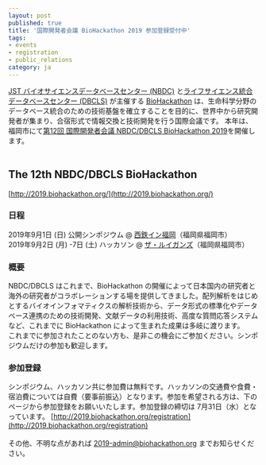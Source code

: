 ```yaml
---
layout: post
published: true
title: '国際開発者会議 BioHackathon 2019 参加登録受付中'
tags:
- events
- registration
- public_relations
category: ja
---
```

[JST バイオサイエンスデータベースセンター (NBDC)](https://biosciencedbc.jp/) と[ライフサイエンス統合データベースセンター (DBCLS)](https://dbcls.rois.ac.jp) が主催する [BioHackathon](http://www.biohackathon.org/)   は、生命科学分野のデータベース統合のための技術基盤を確立することを目的に、世界中から研究開発者が集まり、合宿形式で情報交換と技術開発を行う国際会議です。
本年は、福岡市にて[第12回 国際開発者会議 NBDC/DBCLS BioHackathon 2019](http://2019.biohackathon.org/)を開催します。  
<br />

## The 12th NBDC/DBCLS BioHackathon
[http://2019.biohackathon.org/](http://2019.biohackathon.org/)  

### 日程
2019年9月1日 (日) 公開シンポジウム @ [西鉄イン福岡](https://nnr-h.com/n-inn/fukuoka/)（福岡県福岡市）  
2019年9月2日 (月) -7日 (土) ハッカソン @ [ザ・ルイガンズ](https://www.luigans.com/)（福岡県福岡市）  

### 概要
NBDC/DBCLS はこれまで、BioHackathon の開催によって日本国内の研究者と海外の研究者がコラボレーションする場を提供してきました。配列解析をはじめとするバイオインフォマティクスの解析技術から、データ形式の標準化やデータベース連携のための技術開発、文献データの利用技術、高度な質問応答システムなど、これまでに BioHackathon によって生まれた成果は多岐に渡ります。  
これまでに参加されたことのない方も、是非この機会にご参加ください。シンポジウムだけの参加も歓迎します。  

### 参加登録
シンポジウム、ハッカソン共に参加費は無料です。ハッカソンの交通費や食費・宿泊費については自費（要事前振込）となります。参加を希望される方は、下のページから参加登録をお願いいたします。参加登録の締切は 7月31日（水）となっています。
[http://2019.biohackathon.org/registration](http://2019.biohackathon.org/registration)  
<br />
その他、不明な点があれば 2019-admin@biohackathon.org までお知らせください。
